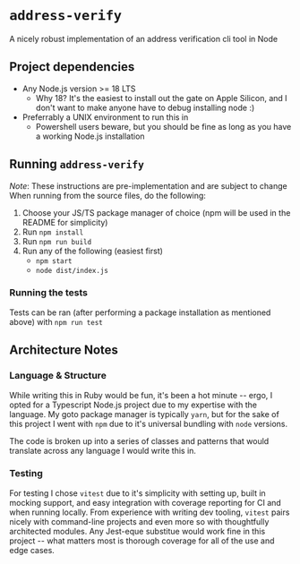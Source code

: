 # `address-verify`

A nicely robust implementation of an address verification cli tool in Node

## Project dependencies

- Any Node.js version >= 18 LTS
    - Why 18? It's the easiest to install out the gate on Apple Silicon, and I don't want to make anyone have to debug installing node :)
- Preferrably a UNIX environment to run this in
    - Powershell users beware, but you should be fine as long as you have a working Node.js installation

## Running `address-verify`

_Note_: These instructions are pre-implementation and are subject to change
When running from the source files, do the following:

1. Choose your JS/TS package manager of choice (npm will be used in the README for simplicity)
2. Run `npm install`
3. Run `npm run build`
4. Run any of the following (easiest first)
    - `npm start`
    - `node dist/index.js`

<!-- TODO - Update with instructions once CLI tooling is in place -->

### Running the tests

Tests can be ran (after performing a package installation as mentioned above) with `npm run test`

## Architecture Notes

### Language & Structure

While writing this in Ruby would be fun, it's been a hot minute -- ergo, I opted for a Typescript Node.js project due to my expertise with the language. My goto package manager is typically `yarn`, but for the sake of this project I went with `npm` due to it's universal bundling with `node` versions.

The code is broken up into a series of classes and patterns that would translate across any language I would write this in.

<!-- TODO - Update with the project breakdown -->

### Testing

For testing I chose `vitest` due to it's simplicity with setting up, built in mocking support, and easy integration with coverage reporting for CI and when running locally. From experience with writing dev tooling, `vitest` pairs nicely with command-line projects and even more so with thoughtfully architected modules. Any Jest-eque substitue would work fine in this project -- what matters most is thorough coverage for all of the use and edge cases.